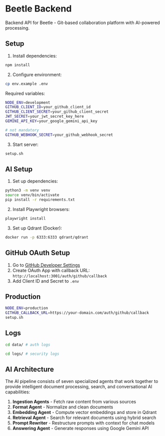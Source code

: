 # Beetle Backend

Backend API for Beetle - Git-based collaboration platform with AI-powered processing.

## Setup

1. Install dependencies:
```bash
npm install
```

2. Configure environment:
```bash
cp env.example .env
```

Required variables:
```bash
NODE_ENV=development
GITHUB_CLIENT_ID=your_github_client_id
GITHUB_CLIENT_SECRET=your_github_client_secret
JWT_SECRET=your_jwt_secret_key_here
GEMINI_API_KEY=your_google_gemini_api_key

# not mandatory
GITHUB_WEBHOOK_SECRET=your_github_webhook_secret 
```

3. Start server:
```bash
setup.sh
```

## AI Setup
1. Set up dependencies:
```bash
python3 -m venv venv
source venv/bin/activate
pip install -r requirements.txt
```

2. Install Playwright browsers:
```bash
playwright install
```

3. Set up Qdrant (Docker):
```bash
docker run -p 6333:6333 qdrant/qdrant
```


## GitHub OAuth Setup

1. Go to [GitHub Developer Settings](https://github.com/settings/developers)
2. Create OAuth App with callback URL: `http://localhost:3001/auth/github/callback`
3. Add Client ID and Secret to `.env`

## Production

```bash
NODE_ENV=production
GITHUB_CALLBACK_URL=https://your-domain.com/auth/github/callback
setup.sh
```

## Logs
```bash
cd data/ # auth logs
```

```bash
cd logs/ # security logs
```

## AI Architecture
The AI pipeline consists of seven specialized agents that work together to provide intelligent document processing, search, and conversational AI capabilities:

1. **Ingestion Agents** - Fetch raw content from various sources
2. **Format Agent** - Normalize and clean documents
3. **Embedding Agent** - Compute vector embeddings and store in Qdrant
4. **Retrieval Agent** - Search for relevant documents using hybrid search
5. **Prompt Rewriter** - Restructure prompts with context for chat models
6. **Answering Agent** - Generate responses using Google Gemini API